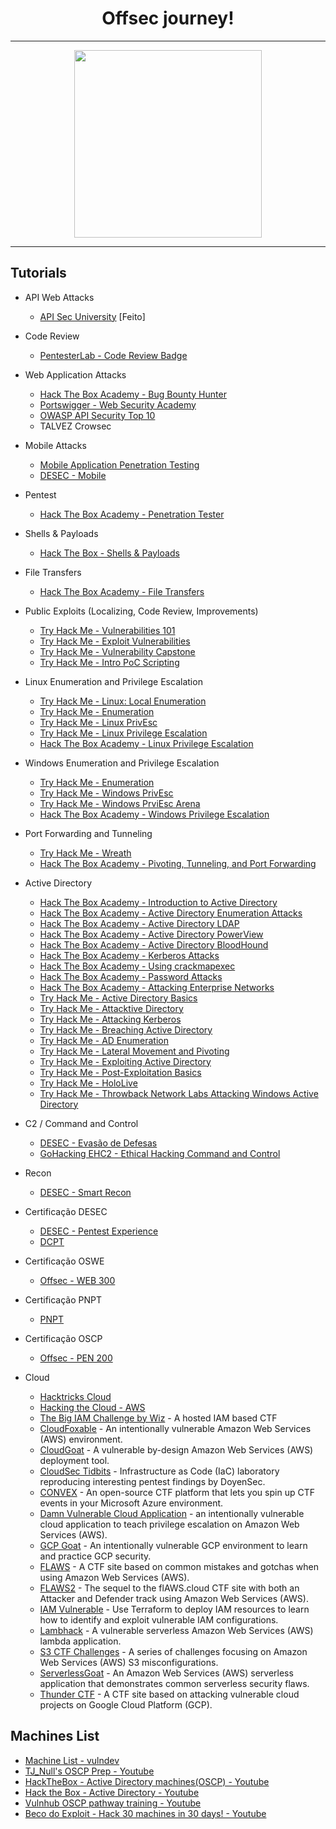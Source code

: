 <h1 align=center> Offsec journey!</h2>

---

<p align="center">
  <a href="https://github.com/zEduardofaria/roadmap-2023">
    <img height=300 src="https://cdn.epicstream.com/images/ncavvykf/epicstream/7e1375bdb576bff304b4c5876f1dfad911d050e9-1400x700.jpg" />
  </a>
</p>

---

## Tutorials

- API Web Attacks
  - [API Sec University](https://www.apisecuniversity.com/courses/api-penetration-testing) [Feito]

- Code Review
  - [PentesterLab - Code Review Badge](https://pentesterlab.com/badges/codereview)

- Web Application Attacks
  - [Hack The Box Academy - Bug Bounty Hunter](https://academy.hackthebox.com/path/preview/bug-bounty-hunter)
  - [Portswigger - Web Security Academy](https://portswigger.net/web-security/all-topics)
  - [OWASP API Security Top 10](https://university.apisec.ai/products/owasp-api-security-top-10-and-beyond)
  - TALVEZ Crowsec

- Mobile Attacks
  - [Mobile Application Penetration Testing](https://academy.tcm-sec.com/p/mobile-application-penetration-testing)
  - [DESEC - Mobile](https://desecsecurity.com/curso/pentest-android)

- Pentest
  - [Hack The Box Academy - Penetration Tester](https://academy.hackthebox.com/path/preview/penetration-tester)
  
- Shells & Payloads
  - [Hack The Box - Shells & Payloads](https://academy.hackthebox.com/course/preview/shells--payloads)

- File Transfers
  - [Hack The Box Academy - File Transfers](https://academy.hackthebox.com/course/preview/file-transfers)
  
- Public Exploits (Localizing, Code Review, Improvements)
  - [Try Hack Me - Vulnerabilities 101](https://tryhackme.com/jr/vulnerabilities101)
  - [Try Hack Me - Exploit Vulnerabilities](https://tryhackme.com/jr/exploitingavulnerabilityv2)
  - [Try Hack Me - Vulnerability Capstone](https://tryhackme.com/jr/vulnerabilitycapstone)
  - [Try Hack Me - Intro PoC Scripting](https://tryhackme.com/room/intropocscripting)

- Linux Enumeration and Privilege Escalation
  - [Try Hack Me - Linux: Local Enumeration](https://tryhackme.com/room/lle)
  - [Try Hack Me - Enumeration](https://tryhackme.com/room/enumerationpe)
  - [Try Hack Me - Linux PrivEsc](https://tryhackme.com/room/linuxprivesc) 
  - [Try Hack Me - Linux Privilege Escalation](https://tryhackme.com/room/linprivesc)  
  - [Hack The Box Academy - Linux Privilege Escalation](https://academy.hackthebox.com/course/preview/linux-privilege-escalation) 
  
- Windows Enumeration and Privilege Escalation
  - [Try Hack Me - Enumeration](https://tryhackme.com/room/enumerationpe)
  - [Try Hack Me - Windows PrivEsc](https://tryhackme.com/room/windows10privesc)
  - [Try Hack Me - Windows PrviEsc Arena](https://tryhackme.com/room/windowsprivesc20)
  - [Hack The Box Academy - Windows Privilege Escalation](https://academy.hackthebox.com/course/preview/windows-privilege-escalation)

- Port Forwarding and Tunneling
  - [Try Hack Me - Wreath](https://tryhackme.com/room/wreath)
  - [Hack The Box Academy - Pivoting, Tunneling, and Port Forwarding](https://academy.hackthebox.com/course/preview/pivoting-tunneling-and-port-forwarding)
  
- Active Directory
  - [Hack The Box Academy - Introduction to Active Directory](https://academy.hackthebox.com/course/preview/introduction-to-active-directory)
  - [Hack The Box Academy - Active Directory Enumeration Attacks](https://academy.hackthebox.com/course/preview/active-directory-enumeration--attacks)
  - [Hack The Box Academy - Active Directory LDAP](https://academy.hackthebox.com/course/preview/active-directory-ldap)
  - [Hack The Box Academy - Active Directory PowerView](https://academy.hackthebox.com/course/preview/active-directory-powerview)
  - [Hack The Box Academy - Active Directory BloodHound](https://academy.hackthebox.com/course/preview/active-directory-bloodhound)
  - [Hack The Box Academy - Kerberos Attacks](https://academy.hackthebox.com/course/preview/kerberos-attacks)
  - [Hack The Box Academy - Using crackmapexec](https://academy.hackthebox.com/course/preview/using-crackmapexec)
  - [Hack The Box Academy - Password Attacks](https://academy.hackthebox.com/course/preview/password-attacks)
  - [Hack The Box Academy - Attacking Enterprise Networks](https://academy.hackthebox.com/course/preview/attacking-enterprise-networks)
  - [Try Hack Me - Active Directory Basics](https://tryhackme.com/room/winadbasics)
  - [Try Hack Me - Attacktive Directory](https://tryhackme.com/room/attacktivedirectory)
  - [Try Hack Me - Attacking Kerberos](https://tryhackme.com/room/attackingkerberos)
  - [Try Hack Me - Breaching Active Directory](https://tryhackme.com/room/breachingad)
  - [Try Hack Me - AD Enumeration](https://tryhackme.com/room/adenumeration)
  - [Try Hack Me - Lateral Movement and Pivoting](https://tryhackme.com/jr/lateralmovementandpivoting)
  - [Try Hack Me - Exploiting Active Directory](https://tryhackme.com/room/exploitingad)
  - [Try Hack Me - Post-Exploitation Basics](https://tryhackme.com/room/postexploit)
  - [Try Hack Me - HoloLive](https://tryhackme.com/room/hololive)
  - [Try Hack Me - Throwback Network Labs Attacking Windows Active Directory](https://tryhackme.com/network/throwback)
    
- C2 / Command and Control
  - [DESEC - Evasão de Defesas](https://desecsecurity.com/curso/evasao-defesas)
  - [GoHacking EHC2 - Ethical Hacking Command and Control](https://www.youtube.com/watch?v=bUqu8fh7xUg)
 
- Recon
  - [DESEC - Smart Recon](https://desecsecurity.com/curso/smart-recon)

- Certificação DESEC
  - [DESEC - Pentest Experience](https://desecsecurity.com/curso/pentest-experience)
  - [DCPT](https://desecsecurity.com)

- Certificação OSWE
  - [Offsec - WEB 300](https://www.offsec.com/courses/web-300/)

- Certificação PNPT
  - [PNPT](https://certifications.tcm-sec.com/pnpt/)

- Certificação OSCP
  - [Offsec - PEN 200](https://www.offsec.com/courses/pen-200/)

- Cloud
  - [Hacktricks Cloud](https://cloud.hacktricks.xyz/v/pt-cloud/welcome/readme)
  - [Hacking the Cloud - AWS](https://hackingthe.cloud/aws/general-knowledge/aws_organizations_defaults/)
  - [The Big IAM Challenge by Wiz](https://bigiamchallenge.com/challenge/1) - A hosted IAM based CTF 
  - [CloudFoxable](https://github.com/BishopFox/cloudfoxable) - An intentionally vulnerable Amazon Web Services (AWS) environment.
  - [CloudGoat](https://github.com/RhinoSecurityLabs/cloudgoat) - A vulnerable by-design Amazon Web Services (AWS) deployment tool.
  - [CloudSec Tidbits](https://github.com/doyensec/cloudsec-tidbits/) - Infrastructure as Code (IaC) laboratory reproducing interesting pentest findings by DoyenSec.
  - [CONVEX](https://github.com/Azure/CONVEX) - An open-source CTF platform that lets you spin up CTF events in your Microsoft Azure environment.
  - [Damn Vulnerable Cloud Application](https://github.com/m6a-UdS/dvca) - an intentionally vulnerable cloud application to teach privilege escalation on Amazon Web Services (AWS).
  - [GCP Goat](https://gcpgoat.joshuajebaraj.com/index.html) - An intentionally vulnerable GCP environment to learn and practice GCP security.
  - [FLAWS](http://flaws.cloud/) - A CTF site based on common mistakes and gotchas when using Amazon Web Services (AWS).
  - [FLAWS2](http://flaws2.cloud/) - The sequel to the flAWS.cloud CTF site with both an Attacker and Defender track using Amazon Web Services (AWS).
  - [IAM Vulnerable](https://github.com/BishopFox/iam-vulnerable) - Use Terraform to deploy IAM resources to learn how to identify and exploit vulnerable IAM configurations.
  - [Lambhack](https://github.com/wickett/lambhack) - A vulnerable serverless Amazon Web Services (AWS) lambda application.
  - [S3 CTF Challenges](https://n0j.github.io/2017/10/02/aws-s3-ctf.html) - A series of challenges focusing on Amazon Web Services (AWS) S3 misconfigurations.
  - [ServerlessGoat](https://github.com/OWASP/Serverless-Goat) - An Amazon Web Services (AWS) serverless application that demonstrates common serverless security flaws.
  - [Thunder CTF](https://thunder-ctf.cloud/) - A CTF site based on attacking vulnerable cloud projects on Google Cloud Platform (GCP).

## Machines List
- [Machine List - vulndev](https://vulndev.io/machine-list/)  
- [TJ_Null's OSCP Prep - Youtube](https://www.youtube.com/watch?v=2DqdPcbYcy8&list=PLidcsTyj9JXK-fnabFLVEvHinQ14Jy5tf)  
- [HackTheBox - Active Directory machines(OSCP) - Youtube](https://www.youtube.com/watch?v=jUc1J31DNdw&list=PLIU37Kps3dWApq77TnChQ52clmau8DfZA)  
- [Hack the Box - Active Directory - Youtube](https://www.youtube.com/watch?v=H9FcE_FMZio&list=PLrmSJpHp5WGg4sUndkYBg8B5qO2COSxS4)  
- [Vulnhub OSCP pathway training - Youtube](https://www.youtube.com/watch?v=LRO9KIDv_DQ&list=PLV_npv_S1L938Gal4XNiUfmHjUFNLq4rc)  
- [Beco do Exploit - Hack 30 machines in 30 days! - Youtube](https://www.youtube.com/watch?v=xnCS8fYfrjs&list=PLHBDBcFA_l_WBcUJWf8cp5BaPsUkquRQU)  
